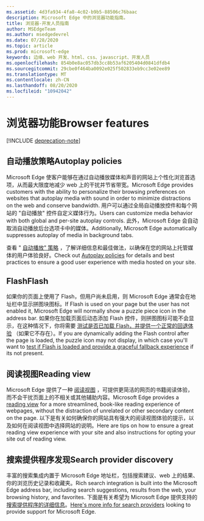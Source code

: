 ```yaml
---
ms.assetid: 4d3fa934-4fa8-4c02-b9b5-88506c76baac
description: Microsoft Edge 中的浏览器功能指南。
title: 浏览器-开发人员指南
author: MSEdgeTeam
ms.author: msedgedevrel
ms.date: 07/28/2020
ms.topic: article
ms.prod: microsoft-edge
keywords: 边缘、web 开发、html、css、javascript、开发人员
ms.openlocfilehash: 854b0e8ac057db3cc8b53af6205404d0841dfdb4
ms.sourcegitcommit: 29cbe0f464ba0092e025f502833eb9cc3e02ee89
ms.translationtype: MT
ms.contentlocale: zh-CN
ms.lasthandoff: 08/20/2020
ms.locfileid: "10942042"
---
```

# <span data-ttu-id="dae1d-104">浏览器功能</span><span class="sxs-lookup"><span data-stu-id="dae1d-104">Browser features</span></span>  

[!INCLUDE [deprecation-note](../includes/legacy-edge-note.md)]  

## <span data-ttu-id="dae1d-105">自动播放策略</span><span class="sxs-lookup"><span data-stu-id="dae1d-105">Autoplay policies</span></span>  

 <span data-ttu-id="dae1d-106">Microsoft Edge 使客户能够在通过自动播放媒体和声音的网站上个性化浏览首选项，从而最大限度地减少 web 上的干扰并节省带宽。</span><span class="sxs-lookup"><span data-stu-id="dae1d-106">Microsoft Edge provides customers with the ability to personalize their browsing preferences on websites that autoplay media with sound in order to minimize distractions on the web and conserve bandwidth.</span></span>  <span data-ttu-id="dae1d-107">用户可以通过全局自动播放控件和每个网站的 "自动播放" 控件自定义媒体行为。</span><span class="sxs-lookup"><span data-stu-id="dae1d-107">Users can customize media behavior with both global and per-site autoplay controls.</span></span>  <span data-ttu-id="dae1d-108">此外，Microsoft Edge 会自动取消自动播放后台选项卡中的媒体。</span><span class="sxs-lookup"><span data-stu-id="dae1d-108">Additionally, Microsoft Edge automatically suppresses autoplay of media in background tabs.</span></span>  

<span data-ttu-id="dae1d-109">查看 " [自动播放" 策略](./browser-features/autoplay-policies.md) ，了解详细信息和最佳做法，以确保在您的网站上托管媒体的用户体验良好。</span><span class="sxs-lookup"><span data-stu-id="dae1d-109">Check out [Autoplay policies](./browser-features/autoplay-policies.md) for details and best practices to ensure a good user experience with media hosted on your site.</span></span>  

## <span data-ttu-id="dae1d-110">Flash</span><span class="sxs-lookup"><span data-stu-id="dae1d-110">Flash</span></span>  

<span data-ttu-id="dae1d-111">如果你的页面上使用了 Flash，但用户尚未启用，则 Microsoft Edge 通常会在地址栏中显示拼图块图标。</span><span class="sxs-lookup"><span data-stu-id="dae1d-111">If Flash is used on your page but the user has not enabled it, Microsoft Edge will normally show a puzzle piece icon in the address bar.</span></span>  <span data-ttu-id="dae1d-112">如果你在加载页面后动态添加 Flash 控件，则拼图图标可能不会显示，在这种情况下，你将需要 [测试是否已加载 Flash，并提供一个正常的回退体验](./browser-features/flash.md) （如果它不存在）。</span><span class="sxs-lookup"><span data-stu-id="dae1d-112">If you are dynamically adding the Flash control after the page is loaded, the puzzle icon may not display, in which case you'll want to [test if Flash is loaded and provide a graceful fallback experience](./browser-features/flash.md) if its not present.</span></span>  

## <span data-ttu-id="dae1d-113">阅读视图</span><span class="sxs-lookup"><span data-stu-id="dae1d-113">Reading view</span></span>  

<span data-ttu-id="dae1d-114">Microsoft Edge 提供了一种 [阅读视图](./browser-features/reading-view.md) ，可提供更简洁的网页的书籍阅读体验，而不会干扰页面上的不相关或其他辅助内容。</span><span class="sxs-lookup"><span data-stu-id="dae1d-114">Microsoft Edge provides a [reading view](./browser-features/reading-view.md) for a more streamlined, book-like reading experience of webpages, without the distraction of unrelated or other secondary content on the page.</span></span>  <span data-ttu-id="dae1d-115">以下是有关如何确保你的网站具有强大的阅读视图体验的提示，以及如何在阅读视图中选择网站的说明。</span><span class="sxs-lookup"><span data-stu-id="dae1d-115">Here are tips on how to ensure a great reading view experience with your site and also instructions for opting your site out of reading view.</span></span>  

## <span data-ttu-id="dae1d-116">搜索提供程序发现</span><span class="sxs-lookup"><span data-stu-id="dae1d-116">Search provider discovery</span></span>  

<span data-ttu-id="dae1d-117">丰富的搜索集成内置于 Microsoft Edge 地址栏，包括搜索建议、web 上的结果、你的浏览历史记录和收藏夹。</span><span class="sxs-lookup"><span data-stu-id="dae1d-117">Rich search integration is built into the Microsoft Edge address bar, including search suggestions, results from the web, your browsing history, and favorites.</span></span>  <span data-ttu-id="dae1d-118">下面是有关希望为 Microsoft Edge 提供支持的[搜索提供程序的详细信息](./browser-features/search-provider-discovery.md)。</span><span class="sxs-lookup"><span data-stu-id="dae1d-118">[Here's more info for search providers](./browser-features/search-provider-discovery.md) looking to provide support for Microsoft Edge.</span></span>  
